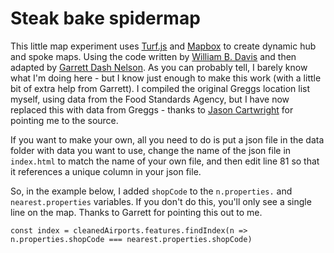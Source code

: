 # Steak bake spidermap 

This little map experiment uses [Turf.js](https://turfjs.org/) and [Mapbox](https://www.mapbox.com/) to create dynamic hub and spoke maps. Using the code written by [William B. Davis](https://twitter.com/willy_maps) and then adapted by [Garrett Dash Nelson](https://twitter.com/en_dash). As you can probably tell, I barely know what I'm doing here - but I know just enough to make this work (with a little bit of extra help from Garrett). I compiled the original Greggs location list myself, using data from the Food Standards Agency, but I have now replaced this with data from Greggs - thanks to [Jason Cartwright](https://twitter.com/jasoncartwright) for pointing me to the source.

If you want to make your own, all you need to do is put a json file in the data folder with data you want to use, change the name of the json file in `index.html` to match the name of your own file, and then edit line 81 so that it references a unique column in your json file. 

So, in the example below, I added `shopCode` to the `n.properties.` and `nearest.properties` variables. If you don't do this, you'll only see a single line on the map. Thanks to Garrett for pointing this out to me.

`const index = cleanedAirports.features.findIndex(n => n.properties.shopCode === nearest.properties.shopCode)`
